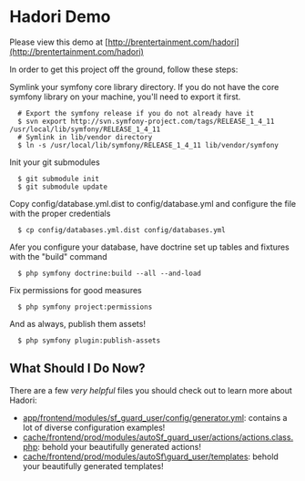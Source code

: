 Hadori Demo
===========

Please view this demo at [http://brentertainment.com/hadori](http://brentertainment.com/hadori)

In order to get this project off the ground, follow these steps:

Symlink your symfony core library directory.  If you do not have the core symfony library on your machine, you'll need to export it first.

      # Export the symfony release if you do not already have it
      $ svn export http://svn.symfony-project.com/tags/RELEASE_1_4_11 /usr/local/lib/symfony/RELEASE_1_4_11
      # Symlink in lib/vendor directory
      $ ln -s /usr/local/lib/symfony/RELEASE_1_4_11 lib/vendor/symfony

Init your git submodules

      $ git submodule init
      $ git submodule update

Copy config/database.yml.dist to config/database.yml and configure the file with the proper credentials

      $ cp config/databases.yml.dist config/databases.yml

Afer you configure your database, have doctrine set up tables and fixtures with the "build" command

      $ php symfony doctrine:build --all --and-load

Fix permissions for good measures
     
      $ php symfony project:permissions

And as always, publish them assets!

      $ php symfony plugin:publish-assets 

What Should I Do Now?
---------------------

There are a few *very helpful* files you should check out to learn more about Hadori:

- [app/frontend/modules/sf_guard_user/config/generator.yml](https://github.com/bshaffer/Hadori-Demo/blob/master/apps/frontend/modules/sf_guard_user/config/generator.yml): contains a lot of diverse configuration examples!
- [cache/frontend/prod/modules/autoSf_guard_user/actions/actions.class.php](https://github.com/bshaffer/Hadori-Demo/blob/master/cache/frontend/prod/modules/autoSf_guard_user/actions/actions.class.php): behold your beautifully generated actions!
- [cache/frontend/prod/modules/autoSf\guard_user/templates](https://github.com/bshaffer/Hadori-Demo/tree/master/cache/frontend/prod/modules/autoSf_guard_user/templates): behold your beautifully generated templates!